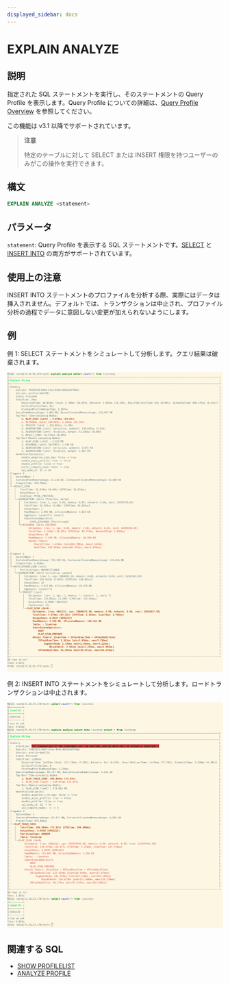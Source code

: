 ```yaml
---
displayed_sidebar: docs
---
```


# EXPLAIN ANALYZE

## 説明

指定された SQL ステートメントを実行し、そのステートメントの Query Profile を表示します。Query Profile についての詳細は、[Query Profile Overview](../../../../administration/query_profile_overview.md) を参照してください。

この機能は v3.1 以降でサポートされています。

> **注意**
>
> 特定のテーブルに対して SELECT または INSERT 権限を持つユーザーのみがこの操作を実行できます。

## 構文

```SQL
EXPLAIN ANALYZE <statement>
```

## パラメータ

`statement`: Query Profile を表示する SQL ステートメントです。[SELECT](../../table_bucket_part_index/SELECT.md) と [INSERT INTO](../../loading_unloading/INSERT.md) の両方がサポートされています。

## 使用上の注意

INSERT INTO ステートメントのプロファイルを分析する際、実際にはデータは挿入されません。デフォルトでは、トランザクションは中止され、プロファイル分析の過程でデータに意図しない変更が加えられないようにします。

## 例

例 1: SELECT ステートメントをシミュレートして分析します。クエリ結果は破棄されます。

![img](../../../../_assets/Profile/text_based_explain_analyze_select.jpeg)

例 2: INSERT INTO ステートメントをシミュレートして分析します。ロードトランザクションは中止されます。

![img](../../../../_assets/Profile/text_based_explain_analyze_insert.jpeg)

## 関連する SQL

- [SHOW PROFILELIST](./SHOW_PROFILELIST.md)
- [ANALYZE PROFILE](./ANALYZE_PROFILE.md)
